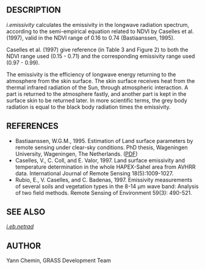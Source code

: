 ## DESCRIPTION

*i.emissivity* calculates the emissivity in the longwave radiation
spectrum, according to the semi-empirical equation related to NDVI by
Caselles et al. (1997), valid in the NDVI range of 0.16 to 0.74
(Bastiaanssen, 1995).

Caselles et al. (1997) give reference (in Table 3 and Figure 2) to both
the NDVI range used (0.15 - 0.71) and the corresponding emissivity range
used (0.97 - 0.99).

The emissivity is the efficiency of longwave energy returning to the
atmosphere from the skin surface. The skin surface receives heat from
the thermal infrared radiation of the Sun, through atmospheric
interaction. A part is returned to the atmosphere fastly, and another
part is kept in the surface skin to be returned later. In more
scientific terms, the grey body radiation is equal to the black body
radiation times the emissivity.

## REFERENCES

- Bastiaanssen, W.G.M., 1995. Estimation of Land surface parameters by
  remote sensing under clear-sky conditions. PhD thesis, Wageningen
  University, Wageningen, The Netherlands.
  ([PDF](https://edepot.wur.nl/206553))
- Caselles, V., C. Coll, and E. Valor, 1997. Land surface emissivity and
  temperature determination in the whole HAPEX-Sahel area from AVHRR
  data. International Journal of Remote Sensing 18(5):1009-1027.
- Rubio, E., V. Caselles, and C. Badenas, 1997. Emissivity measurements
  of several soils and vegetation types in the 8-14 µm wave band:
  Analysis of two field methods. Remote Sensing of Environment 59(3):
  490-521.

## SEE ALSO

*[i.eb.netrad](i.eb.netrad.md)*

## AUTHOR

Yann Chemin, GRASS Development Team
